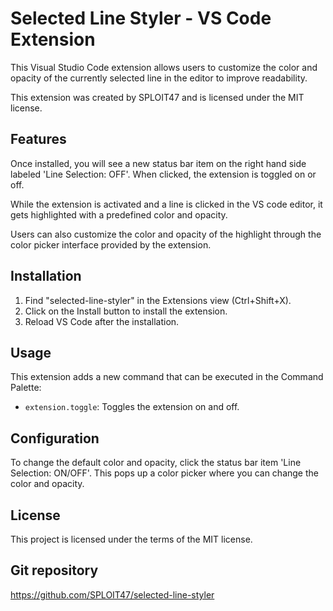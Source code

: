 # Selected Line Styler - VS Code Extension

This Visual Studio Code extension allows users to customize the color and opacity of the currently selected line in the editor to improve readability.

This extension was created by SPLOIT47 and is licensed under the MIT license.

## Features

Once installed, you will see a new status bar item on the right hand side labeled 'Line Selection: OFF'. When clicked, the extension is toggled on or off. 

While the extension is activated and a line is clicked in the VS code editor, it gets highlighted with a predefined color and opacity. 

Users can also customize the color and opacity of the highlight through the color picker interface provided by the extension.

## Installation

1. Find "selected-line-styler" in the Extensions view (Ctrl+Shift+X).
2. Click on the Install button to install the extension.
3. Reload VS Code after the installation.

## Usage

This extension adds a new command that can be executed in the Command Palette:

- `extension.toggle`: Toggles the extension on and off.

## Configuration

To change the default color and opacity, click the status bar item 'Line Selection: ON/OFF'. This pops up a color picker where you can change the color and opacity.

## License

This project is licensed under the terms of the MIT license.

## Git repository

https://github.com/SPLOIT47/selected-line-styler